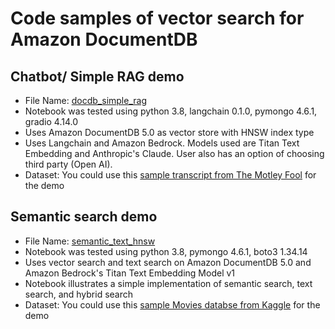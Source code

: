 # Code samples of vector search for Amazon DocumentDB

## Chatbot/ Simple RAG demo
- File Name: [docdb_simple_rag](https://github.com/aws-samples/amazon-documentdb-samples/blob/master/samples/vector-search/docdb_simple_rag.ipynb)
- Notebook was tested using python 3.8, langchain  0.1.0, pymongo 4.6.1, gradio 4.14.0
- Uses Amazon DocumentDB 5.0 as vector store with HNSW index type 
- Uses Langchain and Amazon Bedrock. Models used are Titan Text Embedding and Anthropic's Claude. User also has an option of choosing third party (Open AI).
- Dataset: You could use this [sample transcript from The Motley Fool](https://github.com/aws-samples/amazon-documentdb-samples/blob/master/samples/vector-search/sample-datasets/transcript.txt) for the demo


## Semantic search demo
- File Name: [semantic_text_hnsw](https://github.com/aws-samples/amazon-documentdb-samples/blob/master/samples/vector-search/semantic_text_hnsw.ipynb)
- Notebook was tested using python 3.8, pymongo 4.6.1, boto3 1.34.14
- Uses vector search and text search on Amazon DocumentDB 5.0 and Amazon Bedrock's Titan Text Embedding Model v1
- Notebook illustrates a simple implementation of semantic search, text search, and hybrid search
- Dataset: You could use this [sample Movies databse from Kaggle](https://github.com/aws-samples/amazon-documentdb-samples/blob/master/samples/vector-search/sample-datasets/demomovies.csv) for the demo
